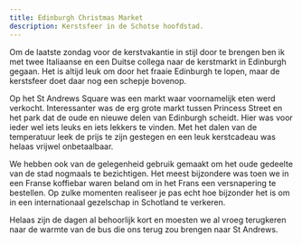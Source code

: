 ```yaml
---
title: Edinburgh Christmas Market
description: Kerstsfeer in de Schotse hoofdstad.
---
```

Om de laatste zondag voor de kerstvakantie in stijl door te brengen ben ik met twee Italiaanse en een Duitse collega naar de kerstmarkt in Edinburgh gegaan. Het is altijd leuk om door het fraaie Edinburgh te lopen, maar de kerstsfeer doet daar nog een schepje bovenop.

<a name="more"></a>

Op het St Andrews Square was een markt waar voornamelijk eten werd verkocht. Interessanter was de erg grote markt tussen Princess Street en het park dat de oude en nieuwe delen van Edinburgh scheidt. Hier was voor ieder wel iets leuks en iets lekkers te vinden. Met het dalen van de temperatuur leek de prijs te zijn gestegen en een leuk kerstcadeau was helaas vrijwel onbetaalbaar.

We hebben ook van de gelegenheid gebruik gemaakt om het oude gedeelte van de stad nogmaals te bezichtigen. Het meest bijzondere was toen we in een Franse koffiebar waren beland om in het Frans een versnapering te bestellen. Op zulke momenten realiseer je pas echt hoe bijzonder het is om in een internationaal gezelschap in Schotland te verkeren.

Helaas zijn de dagen al behoorlijk kort en moesten we al vroeg terugkeren naar de warmte van de bus die ons terug zou brengen naar St Andrews.